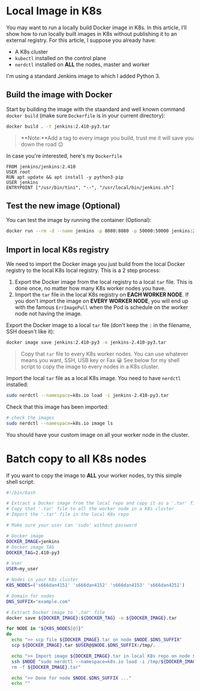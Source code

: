 # Local Image in K8s
You may want to run a locally build Docker image in K8s. In this article, I’ll show how to run locally built images in K8s without publishing it to an external registry. For this article, I suppose you already have:

- A K8s cluster
- `kubectl` installed on the control plane
- `nerdctl` installed on **ALL** the nodes, master and worker

I'm using a standard Jenkins image to which I added Python 3.

## Build the image with Docker
Start by building the image with the staandard and well known command `docker build` (make sure `Dockerfile` is in your current directory):
```sh
docker build . -t jenkins:2.410-py3.tar
```

>**Note:**Add a tag to every image you build, trust me it will save you down the road 😉

In case you're interested, here's my `Dockerfile`
```
FROM jenkins/jenkins:2.410
USER root
RUN apt update && apt install -y python3-pip
USER jenkins
ENTRYPOINT ["/usr/bin/tini", "--", "/usr/local/bin/jenkins.sh"]
```

## Test the new image (Optional)
You can test the image by running the container (Optional):
```sh
docker run --rm -d --name jenkins -p 8080:8080 -p 50000:50000 jenkins:2.410-py3
```

## Import in local K8s registry
We need to import the Docker image you just build from the local Docker registry to the local K8s local registry. This is a 2 step process:
1. Export the Docker image from the local registry to a local `tar` file. This is done once, no matter how many K8s worker nodes you have.
2. Import the `tar` file in the local K8s registry on **EACH WORKER NODE**. If you don't import the image on **EVERY WORKER NODE**, you will end up with the famous `ErrImagePull` when the Pod is schedule on the worker node not having the image.

Export the Docker image to a local `tar` file (don't keep the `:` in the filename, SSH doesn't like it):
```sh
docker image save jenkins:2.410-py3 -o jenkins-2.410-py3.tar
```

>Copy that `tar` file to every K8s worker nodes. You can use whatever means you want, SSH, USB key or Fax 😀 See below for my shell script to copy the image to every nodes in a K8s cluster.

Import the local `tar` file as a local K8s image. You need to have `nerdctl` installed:
```sh
sudo nerdctl --namespace=k8s.io load -i jenkins-2.410-py3.tar
```

Check that this image has been imported:
```sh
# check the images
sudo nerdctl --namespace=k8s.io image ls
```

You should have your custom image on all your worker node in the cluster.

# Batch copy to all K8s nodes
If you want to copy the image to **ALL** your worker nodes, try this simple shell script:
```sh
#!/bin/bash

# Extract a Docker image from the local repo and copy it as a '.tar' file
# Copy that '.tar' file to all the worker node in a K8s cluster
# Import the '.tar' file in the local K8s repo

# Make sure your user can 'sudo' without password

# Docker image
DOCKER_IMAGE=jenkins
# Docker image TAG
DOCKER_TAG=2.410-py3

# User
USER=my_user

# Nodes in your K8s cluster
K8S_NODES=('s666dan4151' 's666dan4152' 's666dan4153' 's666dan4251')

# Domain for nodes
DNS_SUFFIX="example.com"

# Extract Docker image to '.tar' file
docker save ${DOCKER_IMAGE}:${DOCKER_TAG} -o ${DOCKER_IMAGE}.tar

for NODE in "${K8S_NODES[@]}"
do
  echo ">> scp file ${DOCKER_IMAGE}.tar on node $NODE.$DNS_SUFFIX"
  scp ${DOCKER_IMAGE}.tar $USER@$NODE.$DNS_SUFFIX:/tmp/.

  echo ">> Import image ${DOCKER_IMAGE}.tar in local K8s repo on node $NODE.$DNS_SUFFIX"
  ssh $NODE "sudo nerdctl --namespace=k8s.io load -i /tmp/${DOCKER_IMAGE}.tar && \
  rm -f ${DOCKER_IMAGE}.tar"

  echo ">> Done for node $NODE.$DNS_SUFFIX ..."
  echo ""
```
